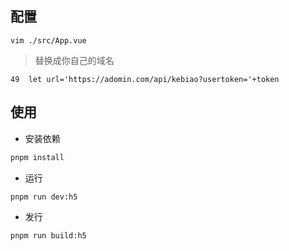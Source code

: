 ## 配置

```
vim ./src/App.vue
```
> 替换成你自己的域名
```
49 	let url='https://adomin.com/api/kebiao?usertoken='+token
```



## 使用

- 安装依赖
  
```bash
pnpm install
```

- 运行

```bash
pnpm run dev:h5
```

- 发行

```bash
pnpm run build:h5
```

